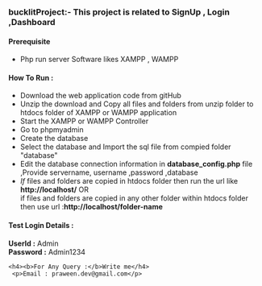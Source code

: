  <h3><b>bucklitProject</b>:- This project is related to SignUp , Login ,Dashboard</h3>
    <h4><b>Prerequisite</b></h4>
    <ul>
        <li>Php run server Software likes XAMPP , WAMPP </li>
    </ul>
    <h4><b>How To Run :</b></h4>
    <ul>
        <li>Download the web application code from gitHub</li>
        <li>Unzip the download and Copy all  files and folders from unzip folder to htdocs folder of XAMPP or WAMPP application </li>
        <li> Start the XAMPP or WAMPP Controller </li>
        <li> Go to phpmyadmin </li>
        <li> Create the database</li>
        <li> Select the database and Import the sql file from compied folder "database"</li>
        <li>Edit the database connection information in <b> database_config.php</b>  file ,Provide servername, username ,password ,database</li>
       <li><i>If</i> files and folders are copied in htdocs folder then run the url like <b>http://localhost/</b> OR<br/> if files and folders are copied in any other folder within htdocs folder then use url :<b>http://localhost/folder-name</b></li>
    </ul>
     <h4>Test Login Details :</h4>
       <b>UserId :</b> Admin <br/>
       <b>Password :</b> Admin1234 <br/>

    <h4><b>For Any Query :</b>Write me</h4>
     <p>Email : praween.dev@gmail.com</p>